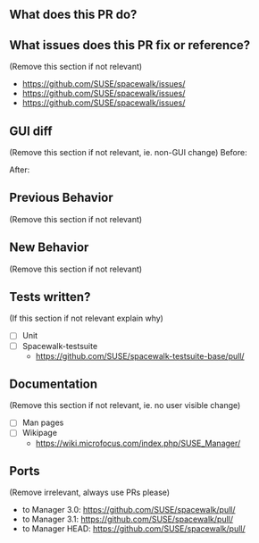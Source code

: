 ## What does this PR do?

## What issues does this PR fix or reference?
(Remove this section if not relevant)
 - https://github.com/SUSE/spacewalk/issues/<NUMBER>
 - https://github.com/SUSE/spacewalk/issues/<NUMBER>
 - https://github.com/SUSE/spacewalk/issues/<NUMBER>

## GUI diff
(Remove this section if not relevant, ie. non-GUI change)
Before:

After:


## Previous Behavior
(Remove this section if not relevant)

## New Behavior
(Remove this section if not relevant)

## Tests written? 
(If this section if not relevant explain why)
- [ ] Unit
- [ ] Spacewalk-testsuite
  - https://github.com/SUSE/spacewalk-testsuite-base/pull/<NUMBER>

## Documentation
(Remove this section if not relevant, ie. no user visible change)
- [ ] Man pages
- [ ] Wikipage
  - https://wiki.microfocus.com/index.php/SUSE_Manager/<PAGE>

## Ports
(Remove irrelevant, always use PRs please)
 - to Manager 3.0: https://github.com/SUSE/spacewalk/pull/<NUMBER>
 - to Manager 3.1: https://github.com/SUSE/spacewalk/pull/<NUMBER>
 - to Manager HEAD: https://github.com/SUSE/spacewalk/pull/<NUMBER>
